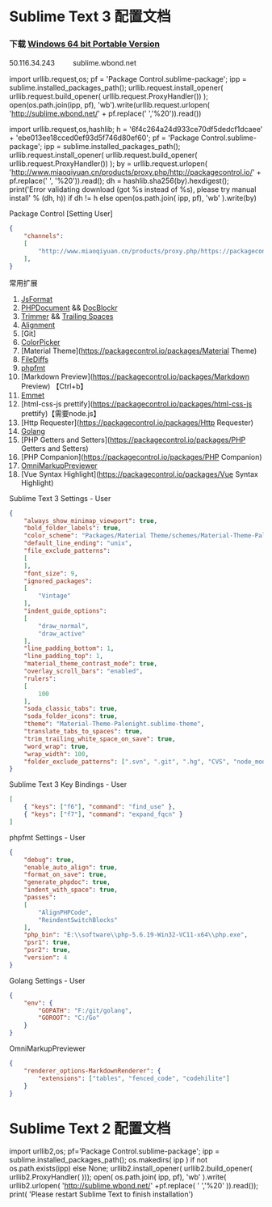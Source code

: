 # Sublime Text 3 配置文档 #

### 下载 [Windows 64 bit Portable Version](https://download.sublimetext.com/Sublime%20Text%20Build%203103%20x64.zip) ###

50.116.34.243 　　 sublime.wbond.net

import urllib.request,os; pf = 'Package Control.sublime-package'; ipp = sublime.installed_packages_path(); urllib.request.install_opener( urllib.request.build_opener( urllib.request.ProxyHandler()) ); open(os.path.join(ipp, pf), 'wb').write(urllib.request.urlopen( 'http://sublime.wbond.net/' + pf.replace(' ','%20')).read())

import urllib.request,os,hashlib; h = '6f4c264a24d933ce70df5dedcf1dcaee' + 'ebe013ee18cced0ef93d5f746d80ef60'; pf = 'Package Control.sublime-package'; ipp = sublime.installed_packages_path(); urllib.request.install_opener( urllib.request.build_opener( urllib.request.ProxyHandler()) ); by = urllib.request.urlopen( 'http://www.miaoqiyuan.cn/products/proxy.php/http://packagecontrol.io/' + pf.replace(' ', '%20')).read(); dh = hashlib.sha256(by).hexdigest(); print('Error validating download (got %s instead of %s), please try manual install' % (dh, h)) if dh != h else open(os.path.join( ipp, pf), 'wb' ).write(by)

Package Control [Setting User]

```json
{
	"channels":
	[
		"http://www.miaoqiyuan.cn/products/proxy.php/https://packagecontrol.io/channel_v3.json"
	],
}
```


常用扩展

1. [JsFormat](https://packagecontrol.io/packages/JsFormat)
1. [PHPDocument](https://packagecontrol.io/packages/phpDocumentor) && [DocBlockr](https://packagecontrol.io/packages/DocBlockr)
1. [Trimmer](https://packagecontrol.io/packages/Trimmer) && [Trailing Spaces](https://packagecontrol.io/packages/TrailingSpaces)
1. [Alignment](https://packagecontrol.io/packages/Alignment)
1. [Git]
1. [ColorPicker](https://packagecontrol.io/packages/ColorPicker)
1. [Material Theme](https://packagecontrol.io/packages/Material Theme)
1. [FileDiffs](https://packagecontrol.io/packages/FileDiffs)
1. [phpfmt](https://packagecontrol.io/packages/phpfmt)
1. [Markdown Preview](https://packagecontrol.io/packages/Markdown Preview) 【Ctrl+b】
1. [Emmet](https://packagecontrol.io/packages/Emmet)
1. [html-css-js prettify](https://packagecontrol.io/packages/html-css-js prettify)【需要node.js】
1. [Http Requester](https://packagecontrol.io/packages/Http Requester)
1. [Golang](https://packagecontrol.io/packages/GoSublime)
1. [PHP Getters and Setters](https://packagecontrol.io/packages/PHP Getters and Setters)
1. [PHP Companion](https://packagecontrol.io/packages/PHP Companion)
1. [OmniMarkupPreviewer](https://packagecontrol.io/packages/OmniMarkupPreviewer)
1. [Vue Syntax Highlight](https://packagecontrol.io/packages/Vue Syntax Highlight)

Sublime Text 3 Settings - User

```json
{
	"always_show_minimap_viewport": true,
	"bold_folder_labels": true,
	"color_scheme": "Packages/Material Theme/schemes/Material-Theme-Palenight.tmTheme",
	"default_line_ending": "unix",
	"file_exclude_patterns":
	[
	],
	"font_size": 9,
	"ignored_packages":
	[
		"Vintage"
	],
	"indent_guide_options":
	[
		"draw_normal",
		"draw_active"
	],
	"line_padding_bottom": 1,
	"line_padding_top": 1,
	"material_theme_contrast_mode": true,
	"overlay_scroll_bars": "enabled",
	"rulers":
	[
		100
	],
	"soda_classic_tabs": true,
	"soda_folder_icons": true,
	"theme": "Material-Theme-Palenight.sublime-theme",
	"translate_tabs_to_spaces": true,
	"trim_trailing_white_space_on_save": true,
	"word_wrap": true,
	"wrap_width": 100,
	"folder_exclude_patterns": [".svn", ".git", ".hg", "CVS", "node_modules"]
}
```

Sublime Text 3 Key Bindings - User

```json
[
    { "keys": ["f6"], "command": "find_use" },
    { "keys": ["f7"], "command": "expand_fqcn" }
]
```

phpfmt Settings - User

```json
{
	"debug": true,
	"enable_auto_align": true,
	"format_on_save": true,
	"generate_phpdoc": true,
	"indent_with_space": true,
	"passes":
	[
		"AlignPHPCode",
		"ReindentSwitchBlocks"
	],
	"php_bin": "E:\\software\\php-5.6.19-Win32-VC11-x64\\php.exe",
	"psr1": true,
	"psr2": true,
	"version": 4
}

```

Golang Settings - User

```json
{
    "env": {
        "GOPATH": "F:/git/golang",
        "GOROOT": "C:/Go"
    }
}
```

OmniMarkupPreviewer

```json
{
    "renderer_options-MarkdownRenderer": {
        "extensions": ["tables", "fenced_code", "codehilite"]
    }
}
```

# Sublime Text 2 配置文档 #

import urllib2,os; pf='Package Control.sublime-package'; ipp = sublime.installed_packages_path(); os.makedirs( ipp ) if not os.path.exists(ipp) else None; urllib2.install_opener( urllib2.build_opener( urllib2.ProxyHandler( ))); open( os.path.join( ipp, pf), 'wb' ).write( urllib2.urlopen( 'http://sublime.wbond.net/' +pf.replace( ' ','%20' )).read()); print( 'Please restart Sublime Text to finish installation')
